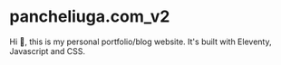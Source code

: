 # pancheliuga.com_v2
Hi 👋, this is my personal portfolio/blog website. It's built with Eleventy, Javascript and CSS.
